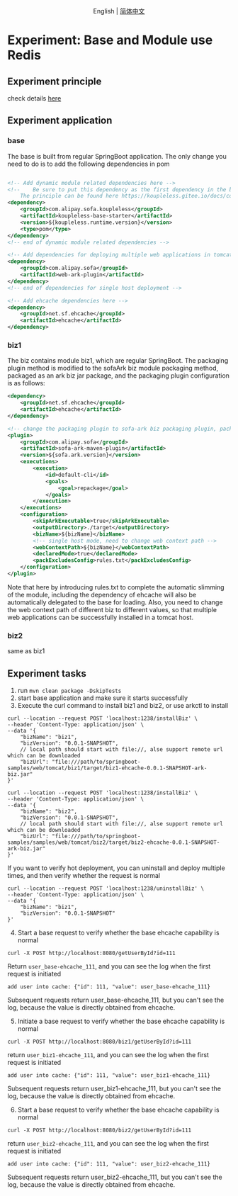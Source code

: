 <div align="center">

English | [简体中文](./README-zh_CN.md)

</div>

# Experiment: Base and Module use Redis

## Experiment principle
check details [here](https://koupleless.gitee.io/docs/contribution-guidelines/runtime/ehcache/)

## Experiment application
### base
The base is built from regular SpringBoot application. The only change you need to do is to add the following dependencies in pom
```xml

<!-- Add dynamic module related dependencies here -->
<!--    Be sure to put this dependency as the first dependency in the build pom, and set type= pom,
    The principle can be found here https://koupleless.gitee.io/docs/contribution-guidelines/runtime/multi-app-padater/ -->
<dependency>
    <groupId>com.alipay.sofa.koupleless</groupId>
    <artifactId>koupleless-base-starter</artifactId>
    <version>${koupleless.runtime.version}</version>
    <type>pom</type>
</dependency>
<!-- end of dynamic module related dependencies -->

<!-- Add dependencies for deploying multiple web applications in tomcat single host mode here -->
<dependency>
    <groupId>com.alipay.sofa</groupId>
    <artifactId>web-ark-plugin</artifactId>
</dependency>
<!-- end of dependencies for single host deployment -->

<!-- Add ehcache dependencies here -->
<dependency>
    <groupId>net.sf.ehcache</groupId>
    <artifactId>ehcache</artifactId>
</dependency>
```

### biz1
The biz contains module biz1, which are regular SpringBoot. The packaging plugin method is modified to the sofaArk biz module packaging method, packaged as an ark biz jar package, and the packaging plugin configuration is as follows:


```xml
<dependency>
    <groupId>net.sf.ehcache</groupId>
    <artifactId>ehcache</artifactId>
</dependency>

<!-- change the packaging plugin to sofa-ark biz packaging plugin, packaged as ark biz jar -->
<plugin>
    <groupId>com.alipay.sofa</groupId>
    <artifactId>sofa-ark-maven-plugin</artifactId>
    <version>${sofa.ark.version}</version>
    <executions>
        <execution>
            <id>default-cli</id>
            <goals>
                <goal>repackage</goal>
            </goals>
        </execution>
    </executions>
    <configuration>
        <skipArkExecutable>true</skipArkExecutable>
        <outputDirectory>./target</outputDirectory>
        <bizName>${bizName}</bizName>
        <!-- single host mode, need to change web context path -->
        <webContextPath>${bizName}</webContextPath>
        <declaredMode>true</declaredMode>
        <packExcludesConfig>rules.txt</packExcludesConfig>
    </configuration>
</plugin>
```
Note that here by introducing rules.txt to complete the automatic slimming of the module, including the dependency of ehcache will also be automatically delegated to the base for loading. Also, you need to change the web context path of different biz to different values, so that multiple web applications can be successfully installed in a tomcat host.

### biz2
same as biz1


## Experiment tasks
1. run `mvn clean package -DskipTests`
2. start base application and make sure it starts successfully
3. Execute the curl command to install biz1 and biz2, or use arkctl to install

```shell
curl --location --request POST 'localhost:1238/installBiz' \
--header 'Content-Type: application/json' \
--data '{
    "bizName": "biz1",
    "bizVersion": "0.0.1-SNAPSHOT",
    // local path should start with file://, alse support remote url which can be downloaded
    "bizUrl": "file:///path/to/springboot-samples/web/tomcat/biz1/target/biz1-ehcache-0.0.1-SNAPSHOT-ark-biz.jar"
}'
```

```shell
curl --location --request POST 'localhost:1238/installBiz' \
--header 'Content-Type: application/json' \
--data '{
    "bizName": "biz2",
    "bizVersion": "0.0.1-SNAPSHOT",
    // local path should start with file://, alse support remote url which can be downloaded
    "bizUrl": "file:///path/to/springboot-samples/samples/web/tomcat/biz2/target/biz2-ehcache-0.0.1-SNAPSHOT-ark-biz.jar"
}'
```

If you want to verify hot deployment, you can uninstall and deploy multiple times, and then verify whether the request is normal

```shell
curl --location --request POST 'localhost:1238/uninstallBiz' \
--header 'Content-Type: application/json' \
--data '{
    "bizName": "biz1",
    "bizVersion": "0.0.1-SNAPSHOT"
}'
```

4. Start a base request to verify whether the base ehcache capability is normal
```shell
curl -X POST http://localhost:8080/getUserById?id=111
```

Return `user_base-ehcache_111`, and you can see the log when the first request is initiated
```text
add user into cache: {"id": 111, "value": user_base-ehcache_111}
```
Subsequent requests return user_base-ehcache_111, but you can't see the log, because the value is directly obtained from ehcache.

5. Initiate a base request to verify whether the base ehcache capability is normal
```shell
curl -X POST http://localhost:8080/biz1/getUserById?id=111
```

return `user_biz1-ehcache_111`, and you can see the log when the first request is initiated
```text
add user into cache: {"id": 111, "value": user_biz1-ehcache_111}
```
Subsequent requests return user_biz1-ehcache_111, but you can't see the log, because the value is directly obtained from ehcache.

6. Start a base request to verify whether the base ehcache capability is normal
```shell
curl -X POST http://localhost:8080/biz2/getUserById?id=111
```

return `user_biz2-ehcache_111`, and you can see the log when the first request is initiated
```text
add user into cache: {"id": 111, "value": user_biz2-ehcache_111}
```
Subsequent requests return user_biz2-ehcache_111, but you can't see the log, because the value is directly obtained from ehcache.
